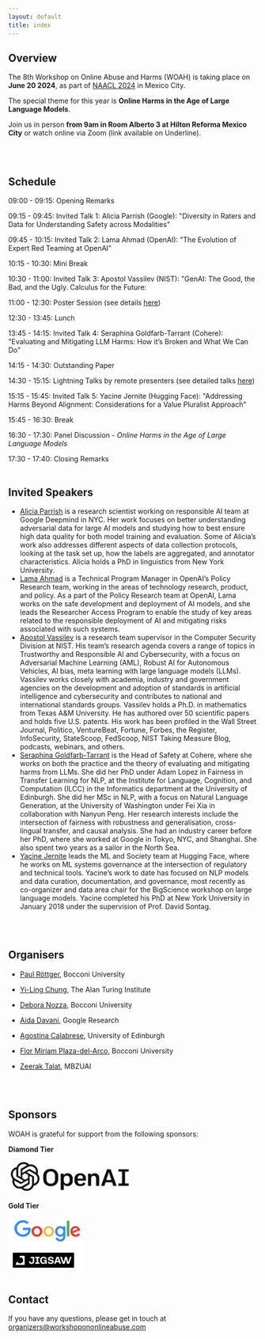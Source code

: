 ```yaml
---
layout: default
title: index
---
```


## Overview

The 8th Workshop on Online Abuse and Harms (WOAH) is taking place on **June 20 2024**, as part of [NAACL 2024](https://2024.naacl.org/) in Mexico City.

The special theme for this year is **Online Harms in the Age of Large Language Models**.

Join us in person **from 9am in Room Alberto 3 at Hilton Reforma Mexico City** or watch online via Zoom (link available on Underline).

<br/><br/>

## Schedule
09:00 - 09:15: Opening Remarks

09:15 - 09:45: Invited Talk 1: Alicia Parrish (Google): "Diversity in Raters and Data for Understanding Safety across Modalities"

09:45 - 10:15: Invited Talk 2: Lama Ahmad (OpenAI): "The Evolution of Expert Red Teaming at OpenAI"

10:15 - 10:30: Mini Break

10:30 - 11:00: Invited Talk 3: Apostol Vassilev (NIST): "GenAI: The Good, the Bad, and the Ugly. Calculus for the Future:

11:00 - 12:30: Poster Session (see details [here](https://www.workshopononlineabuse.com/programme.html))

12:30 - 13:45: Lunch

13:45 - 14:15: Invited Talk 4: Seraphina Goldfarb-Tarrant (Cohere): "Evaluating and Mitigating LLM Harms: How it’s Broken and What We Can Do"

14:15 - 14:30: Outstanding Paper

14:30 - 15:15: Lightning Talks by remote presenters (see detailed talks [here](https://www.workshopononlineabuse.com/programme.html))

15:15 - 15:45: Invited Talk 5: Yacine Jernite (Hugging Face): "Addressing Harms Beyond Alignment: Considerations for a Value Pluralist Approach"

15:45 - 16:30: Break

16:30 - 17:30: Panel Discussion - *Online Harms in the Age of Large Language Models*

17:30 - 17:40: Closing Remarks
<br/><br/>

## Invited Speakers
- <a href="https://aliciaparrish.com/">Alicia Parrish</a> is a research scientist working on responsible AI team at Google Deepmind in NYC. Her work focuses on better understanding adversarial data for large AI models and studying how to best ensure high data quality for both model training and evaluation. Some of Alicia’s work also addresses different aspects of data collection protocols, looking at the task set up, how the labels are aggregated, and annotator characteristics. Alicia holds a PhD in linguistics from New York University.
- <a href="https://www.linkedin.com/in/lamaahmad/">Lama Ahmad</a> is a Technical Program Manager in OpenAI’s Policy Research team, working in the areas of technology research, product, and policy. As a part of the Policy Research team at OpenAI, Lama works on the safe development and deployment of AI models, and she leads the Researcher Access Program to enable the study of key areas related to the responsible deployment of AI and mitigating risks associated with such systems.
- <a href="https://www.linkedin.com/in/avassilev/">Apostol Vassilev</a> is a research team supervisor in the Computer Security Division at NIST. His team’s research agenda covers a range of topics in Trustworthy and Responsible AI and Cybersecurity, with a focus on Adversarial Machine Learning (AML), Robust AI for Autonomous Vehicles, AI bias, meta learning with large language models (LLMs). Vassilev works closely with academia, industry and government agencies on the development and adoption of standards in artificial intelligence and cybersecurity and contributes to national and international standards groups. Vassilev holds a Ph.D. in mathematics from Texas A&M University. He has authored over 50 scientific papers and holds five U.S. patents. His work has been profiled in the Wall Street Journal, Politico, VentureBeat, Fortune, Forbes, the Register, InfoSecurity, StateScoop, FedScoop, NIST Taking Measure Blog, podcasts, webinars, and others.
- <a href="https://seraphinatarrant.github.io/">Seraphina Goldfarb-Tarrant</a> is the Head of Safety at Cohere, where she works on both the practice and the theory of evaluating and mitigating harms from LLMs. She did her PhD under Adam Lopez in Fairness in Transfer Learning for NLP, at the Institute for Language, Cognition, and Computation (ILCC) in the Informatics department at the University of Edinburgh. She did her MSc in NLP, with a focus on Natural Language Generation, at the University of Washington under Fei Xia in collaboration with Nanyun Peng. Her research interests include the intersection of fairness with robustness and generalisation, cross-lingual transfer, and causal analysis. She had an industry career before her PhD, where she worked at Google in Tokyo, NYC, and Shanghai. She also spent two years as a sailor in the North Sea.
- <a href="https://yjernite.github.io/">Yacine Jernite</a> leads the ML and Society team at Hugging Face, where he works on ML systems governance at the intersection of regulatory and technical tools. Yacine’s work to date has focused on NLP models and data curation, documentation, and governance, most recently as co-organizer and data area chair for the BigScience workshop on large language models. Yacine completed his PhD at New York University in January 2018 under the supervision of Prof. David Sontag.

<br/><br/>

## Organisers

- <p><a href="https://paulrottger.com/">Paul Röttger</a>, Bocconi University</p>
- <p><a href="https://yilingchung.github.io/">Yi-Ling Chung</a>, The Alan Turing Institute</p>
- <p><a href="https://deboranozza.com/">Debora Nozza</a>, Bocconi University</p>
- <p><a href="https://aidamd.github.io/">Aida Davani</a>, Google Research</p>
- <p><a href="https://ago3.github.io/">Agostina Calabrese</a>, University of Edinburgh</p>
- <p><a href="https://fmplaza.github.io/">Flor Miriam Plaza-del-Arco</a>, Bocconi University</p>
- <p><a href="https://zeeraktalat.github.io/">Zeerak Talat</a>, MBZUAI</p>

<br/><br/>

## Sponsors

WOAH is grateful for support from the following sponsors:

**Diamond Tier**

<img src="assets/img/diamond.png"  width="50%" height="50%">

**Gold Tier**

<img src="assets/img/gold2024.png"  width="30%" height="30%">
<br/><br/>


## Contact
If you have any questions, please get in touch at <a href="mailto:organizers@workshopononlineabuse.com">organizers@workshopononlineabuse.com</a>
